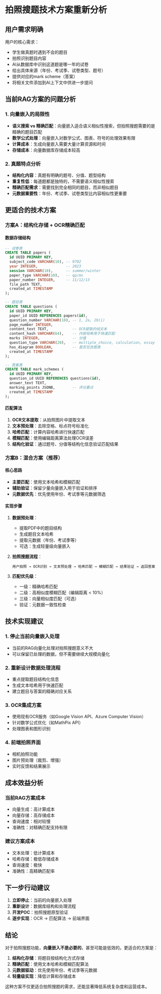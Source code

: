 # 拍照搜题技术方案重新分析

## 用户需求明确

用户的核心需求：
- 学生做真题时遇到不会的题目
- 拍照识别题目内容
- AI从数据库中识别这道题是哪一年的试卷
- 给出具体来源（年份、考试季、试卷类型、题号）
- 提供对应的mark scheme（答案）
- 将相关文件添加到AI上下文中供进一步提问

## 当前RAG方案的问题分析

### 1. 向量嵌入的局限性
- **语义搜索 vs 精确匹配**：向量嵌入适合语义相似性搜索，但拍照搜题需要的是精确的题目匹配
- **数学公式处理**：向量嵌入对数学公式、图表、符号的处理效果有限
- **计算成本**：生成向量嵌入需要大量计算资源和时间
- **存储成本**：向量数据库存储成本较高

### 2. 真题特点分析
- **结构化内容**：真题有明确的题号、分值、题型结构
- **重复性低**：每道题都是独特的，不需要语义相似性搜索
- **精确匹配需求**：需要找到完全相同的题目，而非相似题目
- **元数据重要性**：年份、考试季、试卷类型比内容相似性更重要

## 更适合的技术方案

### 方案A：结构化存储 + OCR精确匹配

#### 数据存储结构
```sql
-- 试卷表
CREATE TABLE papers (
  id UUID PRIMARY KEY,
  subject_code VARCHAR(10), -- 9702
  year INTEGER,             -- 2023
  session VARCHAR(10),      -- summer/winter
  paper_type VARCHAR(10),   -- qp/ms
  paper_number INTEGER,     -- 11/12/13
  file_path TEXT,
  created_at TIMESTAMP
);

-- 题目表
CREATE TABLE questions (
  id UUID PRIMARY KEY,
  paper_id UUID REFERENCES papers(id),
  question_number VARCHAR(10), -- 1, 2a, 2b(i)
  page_number INTEGER,
  content_text TEXT,           -- OCR提取的纯文本
  content_hash VARCHAR(64),    -- 内容哈希用于快速匹配
  marks INTEGER,               -- 分值
  question_type VARCHAR(20),   -- multiple_choice, calculation, essay
  has_diagram BOOLEAN,         -- 是否包含图表
  created_at TIMESTAMP
);

-- 答案表
CREATE TABLE mark_schemes (
  id UUID PRIMARY KEY,
  question_id UUID REFERENCES questions(id),
  answer_text TEXT,
  marking_points JSONB,        -- 评分要点
  created_at TIMESTAMP
);
```

#### 匹配算法
1. **OCR文本提取**：从拍照图片中提取文本
2. **文本预处理**：去除空格、标点符号标准化
3. **哈希匹配**：计算内容哈希进行快速匹配
4. **模糊匹配**：使用编辑距离算法处理OCR误差
5. **结构化验证**：通过题号、分值等结构化信息验证匹配结果

### 方案B：混合方案（推荐）

#### 核心思路
- **主要匹配**：使用文本哈希和模糊匹配
- **辅助验证**：保留少量向量嵌入用于验证和排序
- **元数据优先**：优先使用年份、考试季等元数据筛选

#### 实现步骤
1. **数据预处理**：
   - 提取PDF中的题目结构
   - 生成题目文本哈希
   - 提取元数据（年份、考试季等）
   - 可选：生成轻量级向量嵌入

2. **拍照搜题流程**：
   ```
   用户拍照 → OCR识别 → 文本预处理 → 哈希匹配 → 模糊匹配 → 结果验证 → 返回答案
   ```

3. **匹配优先级**：
   - 一级：精确哈希匹配
   - 二级：高相似度模糊匹配（编辑距离 < 10%）
   - 三级：向量相似度匹配（可选）
   - 验证：元数据一致性检查

## 技术实现建议

### 1. 停止当前向量嵌入处理
- 当前的RAG向量化处理对拍照搜题意义不大
- 可以保留已处理的数据，但不需要继续大规模向量化

### 2. 重新设计数据处理流程
- 重点提取题目结构化信息
- 生成文本哈希用于快速匹配
- 建立题目与答案的精确对应关系

### 3. OCR集成方案
- 使用现有OCR服务（如Google Vision API、Azure Computer Vision）
- 针对数学公式优化（如MathPix API）
- 处理图表和图形识别

### 4. 前端拍照界面
- 相机拍照功能
- 图片预处理（裁剪、增强）
- 实时反馈和结果展示

## 成本效益分析

### 当前RAG方案成本
- 向量生成：高计算成本
- 向量存储：高存储成本
- 查询速度：相对较慢
- 准确性：对精确匹配支持有限

### 建议方案成本
- 文本处理：低计算成本
- 哈希存储：极低存储成本
- 查询速度：极快
- 准确性：高精确匹配率

## 下一步行动建议

1. **立即停止**：当前的向量嵌入处理
2. **重新设计**：数据库结构和处理流程
3. **开发POC**：拍照搜题原型验证
4. **逐步实现**：OCR → 匹配算法 → 前端界面

## 结论

对于拍照搜题功能，**向量嵌入不是必要的**，甚至可能是低效的。更适合的方案是：

1. **结构化存储**：将题目按结构化方式存储
2. **精确匹配**：使用文本哈希和模糊匹配算法
3. **元数据驱动**：优先使用年份、考试季等元数据
4. **轻量级实现**：降低计算和存储成本

这种方案不仅更适合拍照搜题的需求，还能显著降低系统复杂度和运营成本。